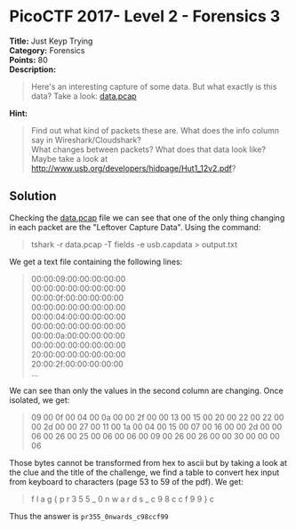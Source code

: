 # PicoCTF 2017- Level 2 - Forensics 3

**Title:** Just Keyp Trying  
**Category:** Forensics  
**Points:** 80  
**Description:**

>Here's an interesting capture of some data. But what exactly is this data? Take a look: [data.pcap](data.pcap)

**Hint:**

>Find out what kind of packets these are. What does the info column say in Wireshark/Cloudshark?  
>What changes between packets? What does that data look like?  
>Maybe take a look at http://www.usb.org/developers/hidpage/Hut1_12v2.pdf?  

## Solution

Checking the [data.pcap](data.pcap) file we can see that one of the only thing changing in each packet are the "Leftover Capture Data". Using the command:  
>tshark -r data.pcap -T fields -e usb.capdata > output.txt  

We get a text file containing the following lines:  
>00:00:09:00:00:00:00:00  
>00:00:00:00:00:00:00:00  
>00:00:0f:00:00:00:00:00  
>00:00:00:00:00:00:00:00  
>00:00:04:00:00:00:00:00  
>00:00:00:00:00:00:00:00  
>00:00:0a:00:00:00:00:00  
>00:00:00:00:00:00:00:00  
>20:00:00:00:00:00:00:00  
>20:00:2f:00:00:00:00:00  
>...  

We can see than only the values in the second column are changing. Once isolated, we get:  
>09 00 0f 00 04 00 0a 00 00 2f 00 00 13 00 15 00 20 00 22 00 22 00 00 2d 00 00 27 00 11 00 1a 00 04 00 15 00 07 00 16 00 00 2d 00 00 06 00 26 00 25 00 06 00 06 00 09 00 26 00 26 00 00 30 00 00 00 06  

Those bytes cannot be transformed from hex to ascii but by taking a look at the clue and the title of the challenge, we find a table to convert hex input from keyboard to characters (page 53 to 59 of the pdf). We get:  
>f l a g { p r 3 5 5 _ 0 n w a r d s _ c 9 8 c c f 9 9 } c  

Thus the answer is `pr355_0nwards_c98ccf99`  